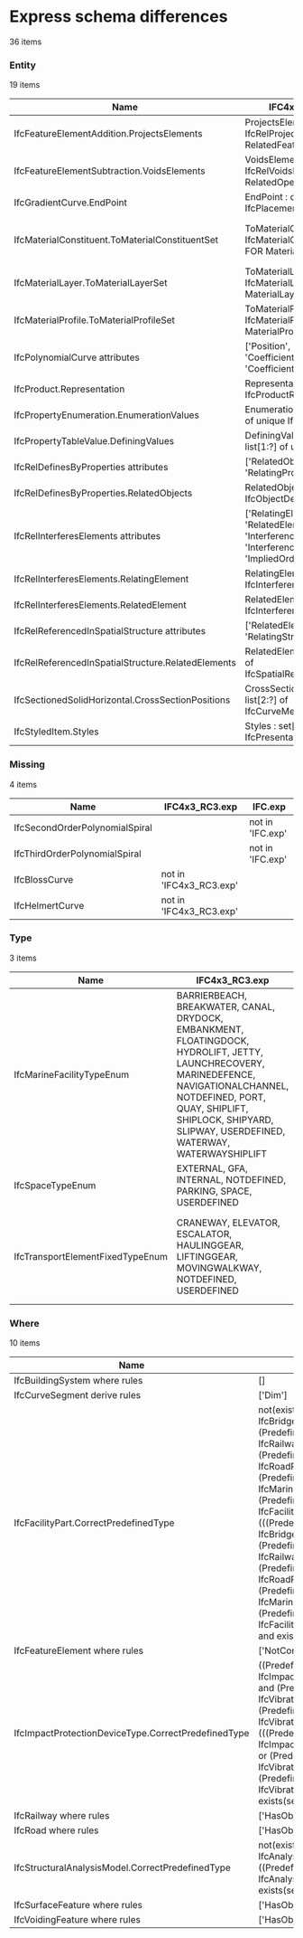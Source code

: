# Express schema differences

36 items

### Entity

19 items

| Name                                               | IFC4x3_RC3.exp                                                                                    | IFC.exp                                                                                           |
|----------------------------------------------------|---------------------------------------------------------------------------------------------------|---------------------------------------------------------------------------------------------------|
| IfcFeatureElementAddition.ProjectsElements         | ProjectsElements : IfcRelProjectsElement FOR RelatedFeatureElement                                | ProjectsElements : SET OF [1:1] IfcRelProjectsElement FOR RelatedFeatureElement                   |
| IfcFeatureElementSubtraction.VoidsElements         | VoidsElements : IfcRelVoidsElement FOR RelatedOpeningElement                                      | VoidsElements : SET OF [1:1] IfcRelVoidsElement FOR RelatedOpeningElement                         |
| IfcGradientCurve.EndPoint                          | EndPoint : optional IfcPlacement                                                                  | EndPoint : optional IfcCartesianPoint                                                             |
| IfcMaterialConstituent.ToMaterialConstituentSet    | ToMaterialConstituentSet : IfcMaterialConstituentSet FOR MaterialConstituents                     | ToMaterialConstituentSet : SET OF [1:1] IfcMaterialConstituentSet FOR MaterialConstituents        |
| IfcMaterialLayer.ToMaterialLayerSet                | ToMaterialLayerSet : IfcMaterialLayerSet FOR MaterialLayers                                       | ToMaterialLayerSet : SET OF [1:1] IfcMaterialLayerSet FOR MaterialLayers                          |
| IfcMaterialProfile.ToMaterialProfileSet            | ToMaterialProfileSet : IfcMaterialProfileSet FOR MaterialProfiles                                 | ToMaterialProfileSet : SET OF [1:1] IfcMaterialProfileSet FOR MaterialProfiles                    |
| IfcPolynomialCurve attributes                      | ['Position', 'CoefficientsX', 'CoefficientsY', 'CoefficientsZ']                                   | ['Position', 'CoefficientsX', 'CoefficientsY', 'CoefficentsZ']                                    |
| IfcProduct.Representation                          | Representation : optional IfcProductRepresentation                                                | Representation : IfcProductDefinitionShape                                                        |
| IfcPropertyEnumeration.EnumerationValues           | EnumerationValues : list[1:?] of unique IfcValue                                                  | EnumerationValues : list[1:?] of IfcValue                                                         |
| IfcPropertyTableValue.DefiningValues               | DefiningValues : optional list[1:?] of unique IfcValue                                            | DefiningValues : optional list[1:?] of IfcValue                                                   |
| IfcRelDefinesByProperties attributes               | ['RelatedObjects', 'RelatingPropertyDefinition']                                                  | ['RelatingPropertyDefinition', 'RelatedObjects']                                                  |
| IfcRelDefinesByProperties.RelatedObjects           | RelatedObjects : set[1:?] of IfcObjectDefinition                                                  | RelatedObjects : IfcContext                                                                       |
| IfcRelInterferesElements attributes                | ['RelatingElement', 'RelatedElement', 'InterferenceGeometry', 'InterferenceType', 'ImpliedOrder'] | ['InterferenceGeometry', 'InterferenceType', 'ImpliedOrder', 'RelatedElement', 'RelatingElement'] |
| IfcRelInterferesElements.RelatingElement           | RelatingElement : IfcInterferenceSelect                                                           | RelatingElement : IfcElement                                                                      |
| IfcRelInterferesElements.RelatedElement            | RelatedElement : IfcInterferenceSelect                                                            | RelatedElement : IfcElement                                                                       |
| IfcRelReferencedInSpatialStructure attributes      | ['RelatedElements', 'RelatingStructure']                                                          | ['RelatingStructure', 'RelatedElements']                                                          |
| IfcRelReferencedInSpatialStructure.RelatedElements | RelatedElements : set[1:?] of IfcSpatialReferenceSelect                                           | RelatedElements : IfcProduct                                                                      |
| IfcSectionedSolidHorizontal.CrossSectionPositions  | CrossSectionPositions : list[2:?] of IfcCurveMeasureSelect                                        | CrossSectionPositions : list[2:?] of IfcPointByDistanceExpression                                 |
| IfcStyledItem.Styles                               | Styles : set[1:?] of IfcPresentationStyle                                                         | Styles : IfcPresentationStyle                                                                     |
### Missing

4 items

| Name                           | IFC4x3_RC3.exp          | IFC.exp          |
|--------------------------------|-------------------------|------------------|
| IfcSecondOrderPolynomialSpiral |                         | not in 'IFC.exp' |
| IfcThirdOrderPolynomialSpiral  |                         | not in 'IFC.exp' |
| IfcBlossCurve                  | not in 'IFC4x3_RC3.exp' |                  |
| IfcHelmertCurve                | not in 'IFC4x3_RC3.exp' |                  |
### Type

3 items

| Name                             | IFC4x3_RC3.exp                                                                                                                                                                                                                                   | IFC.exp                                                                                                                                                                                                                                         |
|----------------------------------|--------------------------------------------------------------------------------------------------------------------------------------------------------------------------------------------------------------------------------------------------|-------------------------------------------------------------------------------------------------------------------------------------------------------------------------------------------------------------------------------------------------|
| IfcMarineFacilityTypeEnum        | BARRIERBEACH, BREAKWATER, CANAL, DRYDOCK, EMBANKMENT, FLOATINGDOCK, HYDROLIFT, JETTY, LAUNCHRECOVERY, MARINEDEFENCE, NAVIGATIONALCHANNEL, NOTDEFINED, PORT, QUAY, SHIPLIFT, SHIPLOCK, SHIPYARD, SLIPWAY, USERDEFINED, WATERWAY, WATERWAYSHIPLIFT | BARRIERBEACH, BREAKWATER, CANAL, DRYDOCK, FLOATINGDOCK, HYDROLIFT, JETTY, LAUNCHRECOVERY, MARINEDEFENCE, NAVIGATIONALCHANNEL, NOTDEFINED, PORT, QUAY, REVETMENT, SHIPLIFT, SHIPLOCK, SHIPYARD, SLIPWAY, USERDEFINED, WATERWAY, WATERWAYSHIPLIFT |
| IfcSpaceTypeEnum                 | EXTERNAL, GFA, INTERNAL, NOTDEFINED, PARKING, SPACE, USERDEFINED                                                                                                                                                                                 | BERTH, EXTERNAL, GFA, INTERNAL, NOTDEFINED, PARKING, SPACE, USERDEFINED                                                                                                                                                                         |
| IfcTransportElementFixedTypeEnum | CRANEWAY, ELEVATOR, ESCALATOR, HAULINGGEAR, LIFTINGGEAR, MOVINGWALKWAY, NOTDEFINED, USERDEFINED                                                                                                                                                  | CRANEWAY, ELEVATOR, ESCALATOR, HAULINGGEAR, LIFTINGGEAR, MOVINGWALKWAY, NOTDEFINED, STRUCTURE, USERDEFINED                                                                                                                                      |
### Where

10 items

| Name                                                | IFC4x3_RC3.exp                                                                                                                                                                                                                                                                                                                                                                                                                                                                                                                                                                                                                                                                 | IFC.exp                                                                                                                                                                                                                                                                                                                                                                                                                                                                                                                                                                                                                                         |
|-----------------------------------------------------|--------------------------------------------------------------------------------------------------------------------------------------------------------------------------------------------------------------------------------------------------------------------------------------------------------------------------------------------------------------------------------------------------------------------------------------------------------------------------------------------------------------------------------------------------------------------------------------------------------------------------------------------------------------------------------|-------------------------------------------------------------------------------------------------------------------------------------------------------------------------------------------------------------------------------------------------------------------------------------------------------------------------------------------------------------------------------------------------------------------------------------------------------------------------------------------------------------------------------------------------------------------------------------------------------------------------------------------------|
| IfcBuildingSystem where rules                       | []                                                                                                                                                                                                                                                                                                                                                                                                                                                                                                                                                                                                                                                                             | ['CorrectPredefinedType']                                                                                                                                                                                                                                                                                                                                                                                                                                                                                                                                                                                                                       |
| IfcCurveSegment derive rules                        | ['Dim']                                                                                                                                                                                                                                                                                                                                                                                                                                                                                                                                                                                                                                                                        | []                                                                                                                                                                                                                                                                                                                                                                                                                                                                                                                                                                                                                                              |
| IfcFacilityPart.CorrectPredefinedType               | not(exists(PredefinedType)) or ((PredefinedType <> IfcBridgePartTypeEnum.USERDEFINED) and (PredefinedType <> IfcRailwayPartTypeEnum.USERDEFINED) and (PredefinedType <> IfcRoadPartTypeEnum.USERDEFINED) and (PredefinedType <> IfcMarinePartTypeEnum.USERDEFINED) and (PredefinedType <> IfcFacilityPartCommonTypeEnum.USERDEFINED)) or (((PredefinedType = IfcBridgePartTypeEnum.USERDEFINED) or (PredefinedType = IfcRailwayPartTypeEnum.USERDEFINED) or (PredefinedType = IfcRoadPartTypeEnum.USERDEFINED) or (PredefinedType = IfcMarinePartTypeEnum.USERDEFINED) or (PredefinedType = IfcFacilityPartCommonTypeEnum.USERDEFINED)) and exists(self\IfcObject.ObjectType)) | ((PredefinedType <> IfcBridgePartTypeEnum.USERDEFINED) and (PredefinedType <> IfcFacilityPartCommonTypeEnum.USERDEFINED) and (PredefinedType <> IfcMarinePartTypeEnum.USERDEFINED) and (PredefinedType <> IfcRailwayPartTypeEnum.USERDEFINED) and (PredefinedType <> IfcRoadPartTypeEnum.USERDEFINED)) or (((PredefinedType = IfcBridgePartTypeEnum.USERDEFINED) or (PredefinedType = IfcFacilityPartCommonTypeEnum.USERDEFINED) or (PredefinedType = IfcMarinePartTypeEnum.USERDEFINED) or (PredefinedType = IfcRailwayPartTypeEnum.USERDEFINED) or (PredefinedType = IfcRoadPartTypeEnum.USERDEFINED)) and exists(self\IfcObject.ObjectType)) |
| IfcFeatureElement where rules                       | ['NotContained']                                                                                                                                                                                                                                                                                                                                                                                                                                                                                                                                                                                                                                                               | []                                                                                                                                                                                                                                                                                                                                                                                                                                                                                                                                                                                                                                              |
| IfcImpactProtectionDeviceType.CorrectPredefinedType | ((PredefinedType <> IfcImpactProtectionDeviceTypeEnum.USERDEFINED) and (PredefinedType <> IfcVibrationDamperTypeEnum.USERDEFINED) and (PredefinedType <> IfcVibrationIsolatorTypeEnum.USERDEFINED)) or (((PredefinedType = IfcImpactProtectionDeviceTypeEnum.USERDEFINED) or (PredefinedType = IfcVibrationDamperTypeEnum.USERDEFINED) or (PredefinedType = IfcVibrationIsolatorTypeEnum.USERDEFINED)) and exists(self\IfcObject.ObjectType))                                                                                                                                                                                                                                  | ((PredefinedType <> IfcImpactProtectionDeviceTypeEnum.USERDEFINED) and (PredefinedType <> IfcVibrationDamperTypeEnum.USERDEFINED) and (PredefinedType <> IfcVibrationIsolatorTypeEnum.USERDEFINED)) or (((PredefinedType = IfcImpactProtectionDeviceTypeEnum.USERDEFINED) or (PredefinedType = IfcVibrationDamperTypeEnum.USERDEFINED) or (PredefinedType = IfcVibrationIsolatorTypeEnum.USERDEFINED)) and exists(self\IfcElementType.ElementType))                                                                                                                                                                                             |
| IfcRailway where rules                              | ['HasObjectType']                                                                                                                                                                                                                                                                                                                                                                                                                                                                                                                                                                                                                                                              | ['CorrectPredefinedType']                                                                                                                                                                                                                                                                                                                                                                                                                                                                                                                                                                                                                       |
| IfcRoad where rules                                 | ['HasObjectType']                                                                                                                                                                                                                                                                                                                                                                                                                                                                                                                                                                                                                                                              | ['CorrectPredefinedType']                                                                                                                                                                                                                                                                                                                                                                                                                                                                                                                                                                                                                       |
| IfcStructuralAnalysisModel.CorrectPredefinedType    | not(exists(PredefinedType)) or (PredefinedType <> IfcAnalysisModelTypeEnum.USERDEFINED) or ((PredefinedType = IfcAnalysisModelTypeEnum.USERDEFINED) and exists(self\IfcObject.ObjectType))                                                                                                                                                                                                                                                                                                                                                                                                                                                                                     | (PredefinedType <> IfcAnalysisModelTypeEnum.USERDEFINED) or ((PredefinedType = IfcAnalysisModelTypeEnum.USERDEFINED) and exists(self\IfcObject.ObjectType))                                                                                                                                                                                                                                                                                                                                                                                                                                                                                     |
| IfcSurfaceFeature where rules                       | ['HasObjectType']                                                                                                                                                                                                                                                                                                                                                                                                                                                                                                                                                                                                                                                              | ['HasObjectType', 'CorrectPredefinedType']                                                                                                                                                                                                                                                                                                                                                                                                                                                                                                                                                                                                      |
| IfcVoidingFeature where rules                       | ['HasObjectType']                                                                                                                                                                                                                                                                                                                                                                                                                                                                                                                                                                                                                                                              | ['HasObjectType', 'CorrectPredefinedType']                                                                                                                                                                                                                                                                                                                                                                                                                                                                                                                                                                                                      |
